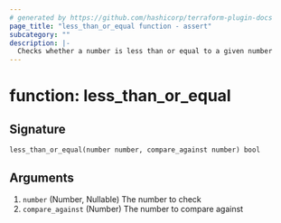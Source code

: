 ```yaml
---
# generated by https://github.com/hashicorp/terraform-plugin-docs
page_title: "less_than_or_equal function - assert"
subcategory: ""
description: |-
  Checks whether a number is less than or equal to a given number
---
```


# function: less_than_or_equal





## Signature

<!-- signature generated by tfplugindocs -->
```text
less_than_or_equal(number number, compare_against number) bool
```

## Arguments

<!-- arguments generated by tfplugindocs -->
1. `number` (Number, Nullable) The number to check
1. `compare_against` (Number) The number to compare against

